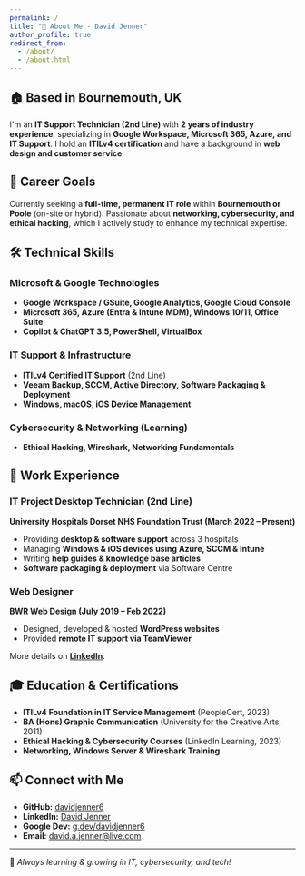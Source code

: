 ```yaml
---
permalink: /
title: "👋 About Me - David Jenner"
author_profile: true
redirect_from: 
  - /about/
  - /about.html
---  
```


## 🏠 Based in Bournemouth, UK  
I'm an **IT Support Technician (2nd Line)** with **2 years of industry experience**, specializing in **Google Workspace, Microsoft 365, Azure, and IT Support**. I hold an **ITILv4 certification** and have a background in **web design and customer service**.  

## 🎯 Career Goals  
Currently seeking a **full-time, permanent IT role** within **Bournemouth or Poole** (on-site or hybrid). Passionate about **networking, cybersecurity, and ethical hacking**, which I actively study to enhance my technical expertise.  

## 🛠️ Technical Skills  
### Microsoft & Google Technologies  
- **Google Workspace / GSuite, Google Analytics, Google Cloud Console**  
- **Microsoft 365, Azure (Entra & Intune MDM), Windows 10/11, Office Suite**  
- **Copilot & ChatGPT 3.5, PowerShell, VirtualBox**  

### IT Support & Infrastructure  
- **ITILv4 Certified IT Support** (2nd Line)  
- **Veeam Backup, SCCM, Active Directory, Software Packaging & Deployment**  
- **Windows, macOS, iOS Device Management**  

### Cybersecurity & Networking (Learning)  
- **Ethical Hacking, Wireshark, Networking Fundamentals**  

## 💼 Work Experience  
### **IT Project Desktop Technician (2nd Line)**  
**University Hospitals Dorset NHS Foundation Trust (March 2022 – Present)**  
- Providing **desktop & software support** across 3 hospitals  
- Managing **Windows & iOS devices using Azure, SCCM & Intune**  
- Writing **help guides & knowledge base articles**  
- **Software packaging & deployment** via Software Centre  

### **Web Designer**  
**BWR Web Design (July 2019 – Feb 2022)**  
- Designed, developed & hosted **WordPress websites**  
- Provided **remote IT support via TeamViewer**  

More details on **[LinkedIn](https://www.linkedin.com/in/davidjenner6)**.  

## 🎓 Education & Certifications  
- **ITILv4 Foundation in IT Service Management** (PeopleCert, 2023)  
- **BA (Hons) Graphic Communication** (University for the Creative Arts, 2011)  
- **Ethical Hacking & Cybersecurity Courses** (LinkedIn Learning, 2023)  
- **Networking, Windows Server & Wireshark Training**  

## 📫 Connect with Me  
- **GitHub:** [davidjenner6](https://github.com/davidjenner6)  
- **LinkedIn:** [David Jenner](https://www.linkedin.com/in/davidjenner6)  
- **Google Dev:** [g.dev/davidjenner6](https://g.dev/davidjenner6)  
- **Email:** david.a.jenner@live.com  

---

🚀 *Always learning & growing in IT, cybersecurity, and tech!* 